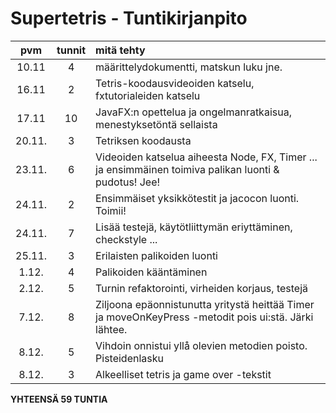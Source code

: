 # Supertetris - Tuntikirjanpito

| pvm | tunnit | mitä tehty |
|:----:|:----:|:-----|
| 10.11 | 4 | määrittelydokumentti, matskun luku jne. |
| 16.11 | 2 | Tetris-koodausvideoiden katselu, fxtutorialeiden katselu |
| 17.11 | 10 | JavaFX:n opettelua ja ongelmanratkaisua, menestyksetöntä sellaista |
| 20.11.| 3 | Tetriksen koodausta
| 23.11.| 6 | Videoiden katselua aiheesta Node, FX, Timer ... ja ensimmäinen toimiva palikan luonti & pudotus! Jee! 
| 24.11.| 2 | Ensimmäiset yksikkötestit ja jacocon luonti. Toimii!|
| 24.11.| 7 | Lisää testejä, käytötliittymän eriyttäminen, checkstyle ...|
| 25.11.| 3 | Erilaisten palikoiden luonti |
| 1.12.| 4 | Palikoiden kääntäminen |
| 2.12.| 5 | Turnin refaktorointi, virheiden korjaus, testejä |
| 7.12.| 8 | Ziljoona epäonnistunutta yritystä heittää Timer ja moveOnKeyPress -metodit pois ui:stä. Järki lähtee. || 2.12.| 5 | Turnin refaktorointi, virheiden korjaus, testejä |
| 8.12.| 5 | Vihdoin onnistui yllå olevien metodien poisto. Pisteidenlasku |
| 8.12.| 3 | Alkeelliset tetris ja game over -tekstit |

**YHTEENSÄ 59 TUNTIA**
